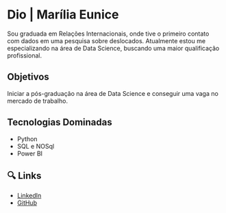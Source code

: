 # Dio | Marília Eunice

Sou graduada em Relações Internacionais, onde tive o primeiro contato com dados em uma pesquisa sobre deslocados.
Atualmente estou me especializando na área de Data Science, buscando uma maior qualificação profissional. 

## Objetivos
Iniciar a pós-graduação na área de Data Science e conseguir uma vaga no mercado de trabalho.

## Tecnologias Dominadas
- Python
- SQL e NOSql
- Power BI

## 🔍 Links
- [LinkedIn](https://www.linkedin.com/in/mar%C3%ADliaeunice/)
- [GitHub](https://github.com/mariliaeunice)